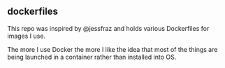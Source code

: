 ## dockerfiles

This repo was inspired by @jessfraz and holds various Dockerfiles for images I use.

The more I use Docker the more I like the idea that most of the things are being launched in a container rather than installed into OS.